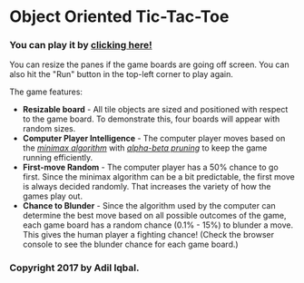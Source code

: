 # Object Oriented Tic-Tac-Toe

### You can play it by [**clicking here!**](https://jsfiddle.net/mv1vr4yc/)

You can resize the panes if the game boards are going off screen. You can also hit the "Run" button in the top-left corner to play again.

The game features:

* **Resizable board** - All tile objects are sized and positioned with respect to the game board. To demonstrate this, four boards will appear with random sizes.
* **Computer Player Intelligence** - The computer player
moves based on the [*minimax algorithm*](https://en.wikipedia.org/wiki/Minimax) with [*alpha-beta pruning*](https://en.wikipedia.org/wiki/Alpha%E2%80%93beta_pruning) to keep the game running efficiently.
* **First-move Random** - The computer player has a 50% chance to go first. Since the minimax algorithm can be a bit predictable, the first move is always decided randomly. That increases the variety of how the games play out.
* **Chance to Blunder** - Since the algorithm used by the computer can determine the best move based on all possible outcomes of the game, each game board has a random chance (0.1% - 15%) to blunder a move. This gives the human player a fighting chance! (Check the browser console to see the blunder chance for each game board.)

### Copyright 2017 by **Adil Iqbal**.

